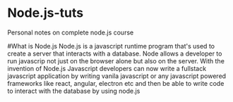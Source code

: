 # Node.js-tuts

Personal notes on complete node.js course

#What is Node.js
Node.js is a javascript runtime program that's used to create a server that interacts with a database.
Node allows a developer to run javascrip not just on the browser alone but also on the server. With the invention of Node.js
Javascript developers can now write a fullstack javascript application by writing vanila javascript or any javascript powered frameworks like react, angular, electron etc and then be able to write code to interact with the database by using node.js
